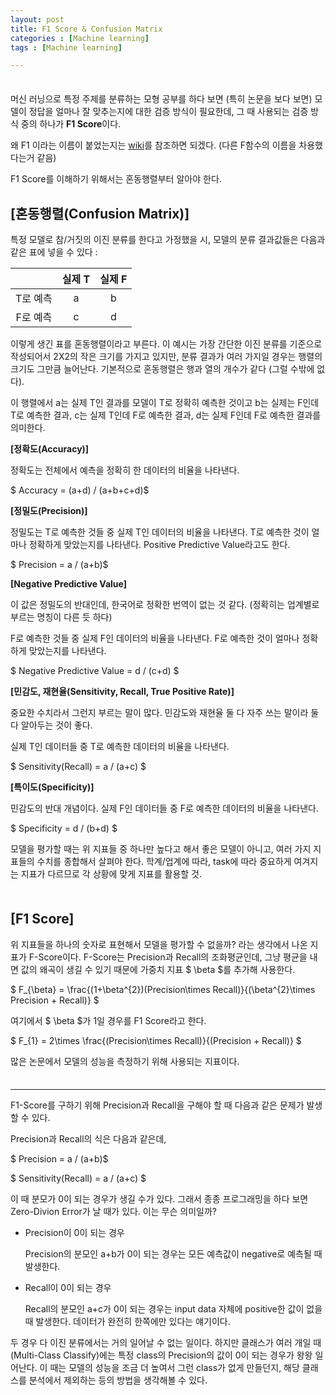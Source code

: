 ```yaml
---
layout: post
title: F1 Score & Confusion Matrix
categories : [Machine learning]
tags : [Machine learning]

---
```


<span style = "line-height:50%"><br></span>

머신 러닝으로 특정 주제를 분류하는 모형 공부를 하다 보면 (특히 논문을 보다 보면) 모델이 정답을 얼마나 잘 맞추는지에 대한 검증 방식이 필요한데, 그 때 사용되는 검증 방식 중의 하나가 <b>F1 Score</b>이다.

왜 F1 이라는 이름이 붙었는지는 <a href = "https://en.wikipedia.org/wiki/F1_score">wiki</a>를 참조하면 되겠다. (다른 F함수의 이름을 차용했다는거 같음)

F1 Score를 이해하기 위해서는 혼동행렬부터 알아야 한다.



## [혼동행렬(Confusion Matrix)]

특정 모델로 참/거짓의 이진 분류를 한다고 가정했을 시, 모델의 분류 결과값들은 다음과 같은 표에 넣을 수 있다 :

|          | 실제 T | 실제 F |
| :------: | :----: | :----: |
| T로 예측 |   a    |   b    |
| F로 예측 |   c    |   d    |

이렇게 생긴 표를 혼동행렬이라고 부른다. 이 예시는 가장 간단한 이진 분류를 기준으로 작성되어서 2X2의 작은 크기를 가지고 있지만, 분류 결과가 여러 가지일 경우는 행렬의 크기도 그만큼 늘어난다. 기본적으로 혼동행렬은 행과 열의 개수가 같다 (그럴 수밖에 없다).

이 행렬에서 a는 실제 T인 결과를 모델이 T로 정확히 예측한 것이고 b는 실제는 F인데 T로 예측한 결과, c는 실제 T인데 F로 예측한 결과, d는 실제 F인데 F로 예측한 결과를 의미한다.

<b>[정확도(Accuracy)]</b>

정확도는 전체에서 예측을 정확히 한 데이터의 비율을 나타낸다.

$ Accuracy = (a+d) / (a+b+c+d)$

<b>[정밀도(Precision)]</b>

정밀도는 T로 예측한 것들 중 실제 T인 데이터의 비율을 나타낸다. T로 예측한 것이 얼마나 정확하게 맞았는지를 나타낸다. Positive Predictive Value라고도 한다.

$ Precision = a / (a+b)$

<b>[Negative Predictive Value]</b>

이 값은 정밀도의 반대인데, 한국어로 정확한 번역이 없는 것 같다. (정확히는 업계별로 부르는 명칭이 다른 듯 하다)

F로 예측한 것들 중 실제 F인 데이터의 비율을 나타낸다. F로 예측한 것이 얼마나 정확하게 맞았는지를 나타낸다.

$ Negative Predictive Value = d / (c+d) $

<b>[민감도, 재현율(Sensitivity, Recall, True Positive Rate)]</b>

중요한 수치라서 그런지 부르는 말이 많다. 민감도와 재현율 둘 다 자주 쓰는 말이라 둘 다 알아두는 것이 좋다.

실제 T인 데이터들 중 T로 예측한 데이터의 비율을 나타낸다.

$ Sensitivity(Recall) = a / (a+c) $

<b>[특이도(Specificity)]</b>

민감도의 반대 개념이다. 실제 F인 데이터들 중 F로 예측한 데이터의 비율을 나타낸다.

$ Specificity = d / (b+d) $

모델을 평가할 때는 위 지표들 중 하나만 높다고 해서 좋은 모델이 아니고, 여러 가지 지표들의 수치를 종합해서 살펴야 한다. 학계/업계에 따라, task에 따라 중요하게 여겨지는 지표가 다르므로 각 상황에 맞게 지표를 활용할 것.





<span style = "line-height:50%"><br></span>

## [F1 Score]

위 지표들을 하나의 숫자로 표현해서 모델을 평가할 수 없을까? 라는 생각에서 나온 지표가 F-Score이다.  F-Score는 Precision과 Recall의 조화평균인데, 그냥 평균을 내면 값의 왜곡이 생길 수 있기 때문에 가중치 지표 $ \beta $를 추가해 사용한다.

$ F_{\beta} = \frac{(1+\beta^{2})(Precision\times Recall)}{(\beta^{2}\times Precision + Recall)} $

여기에서 $ \beta $가 1일 경우를 F1 Score라고 한다.

$ F_{1} = 2\times \frac{(Precision\times Recall)}{(Precision + Recall)} $

많은 논문에서 모델의 성능을 측정하기 위해 사용되는 지표이다.

<span style = "line-height:50%"><br></span>

---

F1-Score를 구하기 위해 Precision과 Recall을 구해야 할 때 다음과 같은 문제가 발생할 수 있다.

Precision과 Recall의 식은 다음과 같은데,

$ Precision = a / (a+b)$

$ Sensitivity(Recall) = a / (a+c) $

이 때 분모가 0이 되는 경우가 생길 수가 있다. 그래서 종종 프로그래밍을 하다 보면 Zero-Divion Error가 날 때가 있다. 이는 무슨 의미일까?

- Precision이 0이 되는 경우

  Precision의 분모인 a+b가 0이 되는 경우는 모든 예측값이 negative로 예측될 때 발생한다.

- Recall이 0이 되는 경우

  Recall의 분모인 a+c가 0이 되는 경우는 input data 자체에 positive한 값이 없을 때 발생한다. 데이터가 완전히 한쪽에만 있다는 얘기이다.

두 경우 다 이진 분류에서는 거의 일어날 수 없는 일이다. 하지만 클래스가 여러 개일 때(Multi-Class Classify)에는 특정 class의 Precision의 값이 0이 되는 경우가 왕왕 일어난다. 이 때는 모델의 성능을 조금 더 높여서 그런 class가 없게 만들던지, 해당 클래스를 분석에서 제외하는 등의 방법을 생각해볼 수 있다.